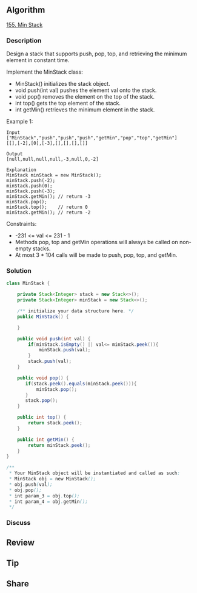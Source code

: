 ## Algorithm

[155. Min Stack](https://leetcode.com/problems/min-stack/)

### Description

Design a stack that supports push, pop, top, and retrieving the minimum element in constant time.

Implement the MinStack class:

- MinStack() initializes the stack object.
- void push(int val) pushes the element val onto the stack.
- void pop() removes the element on the top of the stack.
- int top() gets the top element of the stack.
- int getMin() retrieves the minimum element in the stack.


Example 1:

```
Input
["MinStack","push","push","push","getMin","pop","top","getMin"]
[[],[-2],[0],[-3],[],[],[],[]]

Output
[null,null,null,null,-3,null,0,-2]

Explanation
MinStack minStack = new MinStack();
minStack.push(-2);
minStack.push(0);
minStack.push(-3);
minStack.getMin(); // return -3
minStack.pop();
minStack.top();    // return 0
minStack.getMin(); // return -2
```

Constraints:

- -231 <= val <= 231 - 1
- Methods pop, top and getMin operations will always be called on non-empty stacks.
- At most 3 * 104 calls will be made to push, pop, top, and getMin.

### Solution

```java
class MinStack {

    private Stack<Integer> stack = new Stack<>();
    private Stack<Integer> minStack = new Stack<>();

    /** initialize your data structure here. */
    public MinStack() {

    }

    public void push(int val) {
        if(minStack.isEmpty() || val<= minStack.peek()){
            minStack.push(val);
        }
        stack.push(val);
    }

    public void pop() {
       if(stack.peek().equals(minStack.peek())){
           minStack.pop();
       }
       stack.pop();
    }

    public int top() {
        return stack.peek();
    }

    public int getMin() {
        return minStack.peek();
    }
}

/**
 * Your MinStack object will be instantiated and called as such:
 * MinStack obj = new MinStack();
 * obj.push(val);
 * obj.pop();
 * int param_3 = obj.top();
 * int param_4 = obj.getMin();
 */
```

### Discuss

## Review


## Tip


## Share
